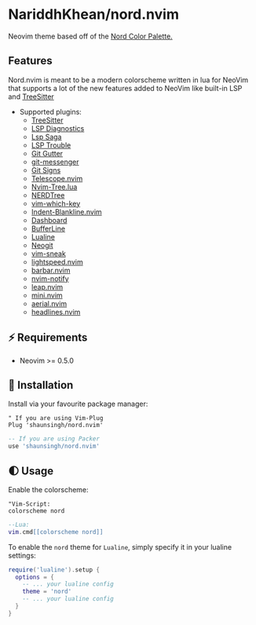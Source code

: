
# NariddhKhean/nord.nvim

Neovim theme based off of the [Nord Color Palette.](https://www.nordtheme.com/docs/colors-and-palettes)

## Features

Nord.nvim is meant to be a modern colorscheme written in lua for NeoVim that supports a lot of the new features
added to NeoVim like built-in LSP and [TreeSitter](https://github.com/nvim-treesitter/nvim-treesitter)

+ Supported plugins:
  + [TreeSitter](https://github.com/nvim-treesitter/nvim-treesitter)
  + [LSP Diagnostics](https://neovim.io/doc/user/lsp.html)
  + [Lsp Saga](https://github.com/glepnir/lspsaga.nvim)
  + [LSP Trouble](https://github.com/folke/lsp-trouble.nvim)
  + [Git Gutter](https://github.com/airblade/vim-gitgutter)
  + [git-messenger](https://github.com/rhysd/git-messenger.vim)
  + [Git Signs](https://github.com/lewis6991/gitsigns.nvim)
  + [Telescope.nvim](https://github.com/nvim-telescope/telescope.nvim)
  + [Nvim-Tree.lua](https://github.com/kyazdani42/nvim-tree.lua)
  + [NERDTree](https://github.com/preservim/nerdtree)
  + [vim-which-key](https://github.com/liuchengxu/vim-which-key)
  + [Indent-Blankline.nvim](https://github.com/lukas-reineke/indent-blankline.nvim)
  + [Dashboard](https://github.com/glepnir/dashboard-nvim)
  + [BufferLine](https://github.com/akinsho/nvim-bufferline.lua)
  + [Lualine](https://github.com/hoob3rt/lualine.nvim)
  + [Neogit](https://github.com/TimUntersberger/neogit)
  + [vim-sneak](https://github.com/justinmk/vim-sneak)
  + [lightspeed.nvim](https://github.com/ggandor/lightspeed.nvim)
  + [barbar.nvim](https://github.com/romgrk/barbar.nvim)
  + [nvim-notify](https://github.com/rcarriga/nvim-notify)
  + [leap.nvim](https://github.com/ggandor/leap.nvim)
  + [mini.nvim](https://github.com/echasnovski/mini.nvim)
  + [aerial.nvim](https://github.com/stevearc/aerial.nvim)
  + [headlines.nvim](https://github.com/lukas-reineke/headlines.nvim)

## ⚡️ Requirements

+ Neovim >= 0.5.0

## 🌙 Installation

Install via your favourite package manager:

```vim
" If you are using Vim-Plug
Plug 'shaunsingh/nord.nvim'
```

```lua
-- If you are using Packer
use 'shaunsingh/nord.nvim'
```

## 🌓 Usage

Enable the colorscheme:

```vim
"Vim-Script:
colorscheme nord
```

```lua
--Lua:
vim.cmd[[colorscheme nord]]
```

To enable the `nord` theme for `Lualine`, simply specify it in your lualine settings:

```lua
require('lualine').setup {
  options = {
    -- ... your lualine config
    theme = 'nord'
    -- ... your lualine config
  }
}
```
